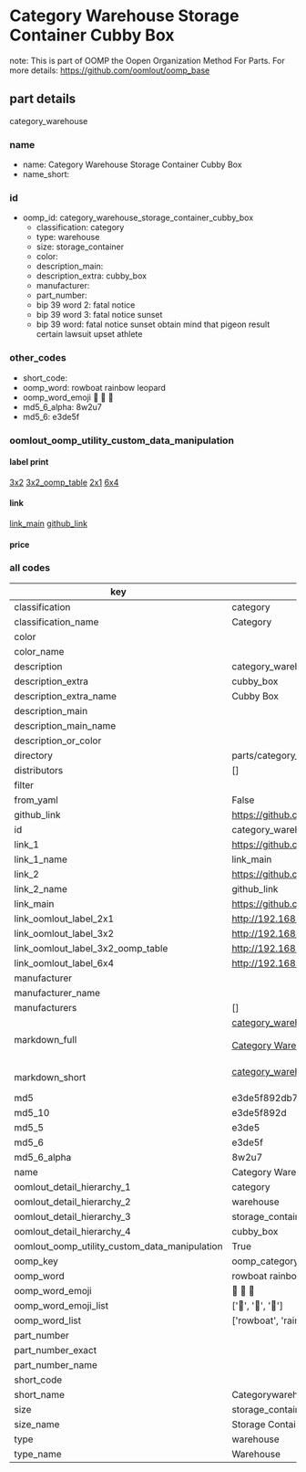 # Category Warehouse Storage Container Cubby Box  

note: This is part of OOMP the Oopen Organization Method For Parts. For more details: https://github.com/oomlout/oomp_base

##  part details



category_warehouse

### name
* name: Category Warehouse Storage Container Cubby Box
* name_short: 
### id
* oomp_id: category_warehouse_storage_container_cubby_box
  * classification: category
  * type: warehouse
  * size: storage_container
  * color: 
  * description_main: 
  * description_extra: cubby_box
  * manufacturer: 
  * part_number: 
  * bip 39 word 2: fatal notice
  * bip 39 word 3: fatal notice sunset
  * bip 39 word: fatal notice sunset obtain mind that pigeon result certain lawsuit upset athlete

### other_codes
* short_code: 
* oomp_word: rowboat rainbow leopard
* oomp_word_emoji :rowboat: :rainbow: :leopard:
* md5_6_alpha: 8w2u7
* md5_6: e3de5f






### oomlout_oomp_utility_custom_data_manipulation
#### label print
[3x2](http://192.168.1.245:1112/?label=oomp%208w2u7)
[3x2_oomp_table](http://192.168.1.107:1112/?label=oomp%208w2u7)
[2x1](http://192.168.1.242:1112/?label=oomp%208w2u7)
[6x4](http://192.168.1.55:1112/?label=oomp%208w2u7)    

#### link

[link_main](https://github.com/oomlout/oomlout_oomp_current_version_messy/tree/main/parts/category_warehouse_storage_container_cubby_box) [github_link](https://github.com/oomlout/oomlout_oomp_part_src/tree/main/parts/category_warehouse_storage_container_cubby_box)                             

#### price







### all codes 
| key | value |  
| --- | --- |  
| classification | category |  
| classification_name | Category |  
| color |  |  
| color_name |  |  
| description | category_warehouse |  
| description_extra | cubby_box |  
| description_extra_name | Cubby Box |  
| description_main |  |  
| description_main_name |  |  
| description_or_color |   |  
| directory | parts/category_warehouse_storage_container_cubby_box |  
| distributors | [] |  
| filter |  |  
| from_yaml | False |  
| github_link | https://github.com/oomlout/oomlout_oomp_part_src/tree/main/parts/category_warehouse_storage_container_cubby_box |  
| id | category_warehouse_storage_container_cubby_box |  
| link_1 | https://github.com/oomlout/oomlout_oomp_current_version_messy/tree/main/parts/category_warehouse_storage_container_cubby_box |  
| link_1_name | link_main |  
| link_2 | https://github.com/oomlout/oomlout_oomp_part_src/tree/main/parts/category_warehouse_storage_container_cubby_box |  
| link_2_name | github_link |  
| link_main | https://github.com/oomlout/oomlout_oomp_current_version_messy/tree/main/parts/category_warehouse_storage_container_cubby_box |  
| link_oomlout_label_2x1 | http://192.168.1.242:1112/?label=oomp%208w2u7 |  
| link_oomlout_label_3x2 | http://192.168.1.245:1112/?label=oomp%208w2u7 |  
| link_oomlout_label_3x2_oomp_table | http://192.168.1.107:1112/?label=oomp%208w2u7 |  
| link_oomlout_label_6x4 | http://192.168.1.55:1112/?label=oomp%208w2u7 |  
| manufacturer |  |  
| manufacturer_name |  |  
| manufacturers | [] |  
| markdown_full | [category_warehouse_storage_container_cubby_box](https://github.com/oomlout/oomlout_oomp_current_version_messy/tree/main/parts/category_warehouse_storage_container_cubby_box)<br>[](https://github.com/oomlout/oomlout_oomp_current_version_messy/tree/main/parts/category_warehouse_storage_container_cubby_box)<br>[Category Warehouse Storage Container Cubby Box](https://github.com/oomlout/oomlout_oomp_current_version_messy/tree/main/parts/category_warehouse_storage_container_cubby_box)<br><br> |  
| markdown_short | [category_warehouse_storage_container_cubby_box](https://github.com/oomlout/oomlout_oomp_current_version_messy/tree/main/parts/category_warehouse_storage_container_cubby_box)<br><br> |  
| md5 | e3de5f892db7d4977fc67989b325ba9c |  
| md5_10 | e3de5f892d |  
| md5_5 | e3de5 |  
| md5_6 | e3de5f |  
| md5_6_alpha | 8w2u7 |  
| name | Category Warehouse Storage Container Cubby Box |  
| oomlout_detail_hierarchy_1 | category |  
| oomlout_detail_hierarchy_2 | warehouse |  
| oomlout_detail_hierarchy_3 | storage_container |  
| oomlout_detail_hierarchy_4 | cubby_box |  
| oomlout_oomp_utility_custom_data_manipulation | True |  
| oomp_key | oomp_category_warehouse_storage_container_cubby_box |  
| oomp_word | rowboat rainbow leopard |  
| oomp_word_emoji | :rowboat: :rainbow: :leopard: |  
| oomp_word_emoji_list | [':rowboat:', ':rainbow:', ':leopard:'] |  
| oomp_word_list | ['rowboat', 'rainbow', 'leopard'] |  
| part_number |  |  
| part_number_exact |  |  
| part_number_name |  |  
| short_code |  |  
| short_name | Categorywarehouse |  
| size | storage_container |  
| size_name | Storage Container |  
| type | warehouse |  
| type_name | Warehouse |  
